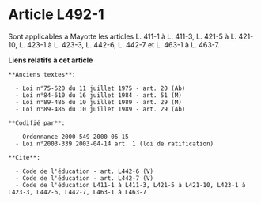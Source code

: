 # Article L492-1

Sont applicables à Mayotte les articles L. 411-1 à L. 411-3, L. 421-5 à L. 421-10, L. 423-1 à L. 423-3, L. 442-6, L. 442-7 et
L. 463-1 à L. 463-7.

**Liens relatifs à cet article**

	**Anciens textes**:

	  - Loi n°75-620 du 11 juillet 1975 - art. 20 (Ab)
	  - Loi n°84-610 du 16 juillet 1984 - art. 51 (M)
	  - Loi n°89-486 du 10 juillet 1989 - art. 29 (M)
	  - Loi n°89-486 du 10 juillet 1989 - art. 29 (Ab)

	**Codifié par**:

	  - Ordonnance 2000-549 2000-06-15
	  - Loi n°2003-339 2003-04-14 art. 1 (loi de ratification)

	**Cite**:

	  - Code de l'éducation - art. L442-6 (V)
	  - Code de l'éducation - art. L442-7 (V)
	  - Code de l'éducation L411-1 à L411-3, L421-5 à L421-10, L423-1 à L423-3, L442-6, L442-7, L463-1 à L463-7
